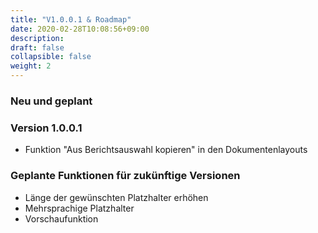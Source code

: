 ```yaml
---
title: "V1.0.0.1 & Roadmap"
date: 2020-02-28T10:08:56+09:00
description: 
draft: false
collapsible: false
weight: 2
---
```

### Neu und geplant

### Version 1.0.0.1
- Funktion "Aus Berichtsauswahl kopieren" in den Dokumentenlayouts
  
### Geplante Funktionen für zukünftige Versionen
- Länge der gewünschten Platzhalter erhöhen
- Mehrsprachige Platzhalter
- Vorschaufunktion


